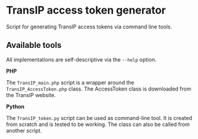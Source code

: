 # TransIP access token generator

Script for generating TransIP access tokens via command line tools.

## Available tools

All implementations are self-descriptive via the `--help` option.

**PHP**

The `TransIP_main.php` script is a wrapper around the `TransIP_AccessToken.php` class. The AccessToken class is downloaded from the TransIP website.

**Python**

The `TransIP_token.py` script can be used as command-line tool. It is created from scratch and is tested to be working.
The class can also be called from another script.

